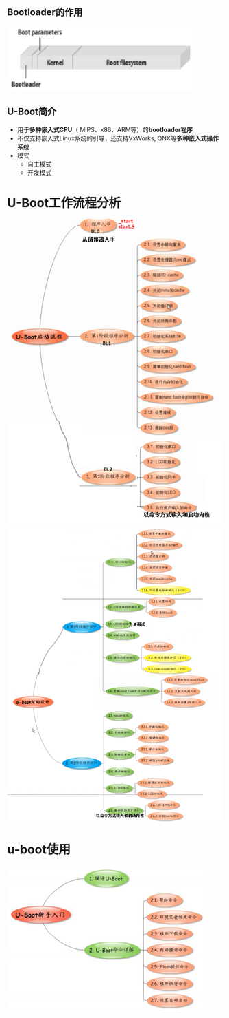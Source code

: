 ## Bootloader的作用
![](../photo/Pasted%20image%2020230422184024.png)

## U-Boot简介
- 用于**多种嵌入式CPU**（ MIPS、x86、ARM等）的**bootloader程序**
- 不仅支持嵌入式Linux系统的引导，还支持VxWorks, QNX等**多种嵌入式操作系统**
- 模式
	- 自主模式
	- 开发模式

# U-Boot工作流程分析

![](../photo/Pasted%20image%2020230428183638.png)
![](../photo/Pasted%20image%2020230428183749.png)

# u-boot使用
![](../photo/Pasted%20image%2020230502101818.png)



